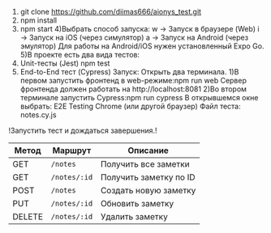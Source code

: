 1) git clone https://github.com/diimas666/aionys_test.git
2) npm install
3) npm start
4)Выбрать способ запуска:
  w → Запуск в браузере (Web)
  i → Запуск на iOS (через симулятор)
  a → Запуск на Android (через эмулятор)
Для работы на Android/iOS нужен установленный Expo Go.
5)В проекте есть два вида тестов:
  1) Unit-тесты (Jest) 
    npm test
  2) End-to-End тест (Cypress)
Запуск:
Открыть два терминала.
1)В первом запустить фронтенд в web-режиме:npm run web
Сервер фронтенда должен работать на http://localhost:8081
2)Во втором терминале запустить Cypress:npm run cypress
В открывшемся окне выбрать:
E2E Testing
Chrome (или другой браузер)
Файл теста: notes.cy.js

!Запустить тест и дождаться завершения.!



| Метод  | Маршрут      | Описание               |
| ------ | ------------ | ---------------------- |
| GET    | `/notes`     | Получить все заметки   |
| GET    | `/notes/:id` | Получить заметку по ID |
| POST   | `/notes`     | Создать новую заметку  |
| PUT    | `/notes/:id` | Обновить заметку       |
| DELETE | `/notes/:id` | Удалить заметку        |
